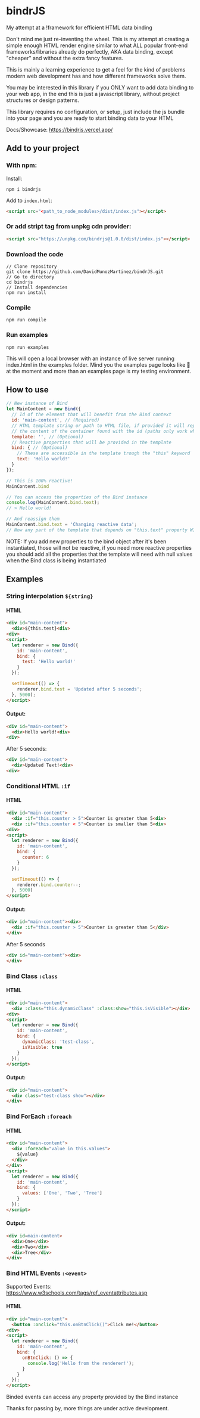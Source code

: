 # bindrJS
My attempt at a !framework for efficient HTML data binding

Don't mind me just re-inventing the wheel.
This is my attempt at creating a simple enough HTML render engine similar to what ALL popular front-end frameworks/libraries already do perfectly, AKA data binding, except "cheaper" and without the extra fancy features.

This is mainly a learning experience to get a feel for the kind of problems modern web development has and how different frameworks solve them.

You may be interested in this library if you ONLY want to add data binding to your web app, in the end this is just a javascript library, without project structures or design patterns.

This library requires no configuration, or setup, just include the js bundle into your page and you are ready to start binding data to your HTML

Docs/Showcase:
https://bindrjs.vercel.app/

## Add to your project

### With npm:

Install:
```
npm i bindrjs
```
Add to ```index.html```:
```html
<script src="<path_to_node_modules>/dist/index.js"></script> 
```

### Or add stript tag from unpkg cdn provider:
```html
<script src="https://unpkg.com/bindrjs@1.0.0/dist/index.js"></script> 
```


### Download the code

```
// Clone repository
git clone https://github.com/DavidMunozMartinez/bindrJS.git
// Go to directory
cd bindrjs
// Install dependencies
npm run install
```
### Compile
```
npm run compile
```
### Run examples
```
npm run examples
```

This will open a local browser with an instance of live server running index.html in the examples folder.
Mind you the examples page looks like 💩 at the moment and more than an examples page is my testing
environment.


## How to use

```javascript
// New instance of Bind
let MainContent = new Bind({
  // Id of the element that will benefit from the Bind context
  id: 'main-content', // (Required)
  // HTML template string or path to HTML file, if provided it will replace
  // the content of the container found with the id (paths only work when running the app in a live server)
  template: '', // (Optional)
  // Reactive properties that will be provided in the template 
  bind: { // (Optional)
    // These are accessible in the template trough the "this" keyword
    text: 'Hello world!'
  }
});

// This is 100% reactive!
MainContent.bind

// You can access the properties of the Bind instance
console.log(MainContent.bind.text);
// > Hello world!

// And reassign them
MainContent.bind.text = 'Changing reactive data';
// Now any part of the template that depends on "this.text" property WILL automatically be updated accordingly
```

NOTE: If you add new properties to the bind object after it's been instantiated, those will not be reactive, if you need more reactive properties you
should add all the properties that the template will need with null values when the Bind class is being instantiated

## Examples
 
### String interpolation ```${string}```

#### HTML
```html
<div id="main-content">
  <div>${this.test}<div>
<div>
<script>
  let renderer = new Bind({
    id: 'main-content',
    bind: {
      test: 'Hello world!'
    }
  });

  setTimeout(() => {
    renderer.bind.test = 'Updated after 5 seconds';
  }, 5000);
</script>
```
#### Output:
 
```html
<div id="main-content">
  <div>Hello world!<div>
<div>
```
After 5 seconds:
```html
<div id="main-content">
  <div>Updated Text!<div>
<div>
```

### Conditional HTML ```:if```

#### HTML
```html
<div id="main-content">
  <div :if="this.counter > 5">Counter is greater than 5<div>
  <div :if="this.counter < 5">Counter is smaller than 5<div>
<div>
<script>
  let renderer = new Bind({
    id: 'main-content',
    bind: {
      counter: 6
    }
  });

  setTimeout(() => {
    renderer.bind.counter--;
  }, 5000)
</script>
```

#### Output:

```html
<div id="main-content"><div>
  <div :if="this.counter > 5">Counter is greater than 5</div>
</div>
```
After 5 seconds
```html
<div id="main-content"><div>
</div>
```

### Bind Class ```:class```

#### HTML
```html
<div id="main-content">
  <div :class="this.dynamicClass" :class:show="this.isVisible"></div>
<div>
<script>
  let renderer = new Bind({
    id: 'main-content',
    bind: {
      dynamicClass: 'test-class',
      isVisible: true
    }
  });
</script>
```
#### Output:

```html
<div id="main-content">
  <div class="test-class show"></div>
</div>
```

### Bind ForEach ```:foreach```

#### HTML
```html
<div id="main-content">
  <div :foreach="value in this.values">
    ${value}
  </div>
</div>
<script>
  let renderer = new Bind({
    id: 'main-content',
    bind: {
      values: ['One', 'Two', 'Tree']
    }
  });
</script>
```
#### Output:
```html
<div id=main-content>
  <div>One</div>
  <div>Two</div>
  <div>Tree</div>
</div>
```

### Bind HTML Events ```:<event>```

Supported Events: https://www.w3schools.com/tags/ref_eventattributes.asp

#### HTML
```html
<div id="main-content">
  <button :onclick="this.onBtnClick()">Click me!</button>
<div>
<script>
  let renderer = new Bind({
    id: 'main-content',
    bind: {
      onBtnClick: () => {
        console.log('Hello from the renderer!');
      }
    }
  });
</script>
```
Binded events can access any property provided by the Bind instance

Thanks for passing by, more things are under active development.


